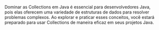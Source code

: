 Dominar as Collections em Java é essencial para desenvolvedores Java, pois elas oferecem uma variedade de estruturas de dados para resolver problemas complexos. Ao explorar e praticar esses conceitos, você estará preparado para usar Collections de maneira eficaz em seus projetos Java.
